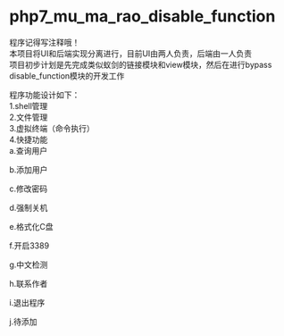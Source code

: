 # php7_mu_ma_rao_disable_function  
程序记得写注释哦！  
本项目将UI和后端实现分离进行，目前UI由两人负责，后端由一人负责  
项目初步计划是先完成类似蚁剑的链接模块和view模块，然后在进行bypass disable_function模块的开发工作 


程序功能设计如下：  
1.shell管理  
2.文件管理  
3.虚拟终端（命令执行）  
4.快捷功能  
  a.查询用户  

  b.添加用户  

  c.修改密码  

  d.强制关机  

  e.格式化C盘  

  f.开启3389  

  g.中文检测  

  h.联系作者  

  i.退出程序  

  j.待添加  
